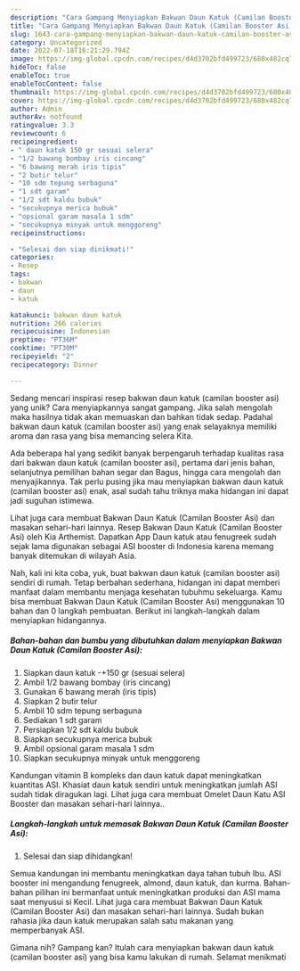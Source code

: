 ```yaml
---
description: "Cara Gampang Menyiapkan Bakwan Daun Katuk (Camilan Booster Asi) yang Lezat Sekali"
title: "Cara Gampang Menyiapkan Bakwan Daun Katuk (Camilan Booster Asi) yang Lezat Sekali"
slug: 1643-cara-gampang-menyiapkan-bakwan-daun-katuk-camilan-booster-asi-yang-lezat-sekali
category: Uncategorized
date: 2022-07-18T16:21:29.794Z
image: https://img-global.cpcdn.com/recipes/d4d3702bfd499723/680x482cq70/bakwan-daun-katuk-camilan-booster-asi-foto-resep-utama.jpg
hideToc: false
enableToc: true
enableTocContent: false
thumbnail: https://img-global.cpcdn.com/recipes/d4d3702bfd499723/680x482cq70/bakwan-daun-katuk-camilan-booster-asi-foto-resep-utama.jpg
cover: https://img-global.cpcdn.com/recipes/d4d3702bfd499723/680x482cq70/bakwan-daun-katuk-camilan-booster-asi-foto-resep-utama.jpg
author: Admin
authorAv: notfound
ratingvalue: 3.3
reviewcount: 6
recipeingredient:
- " daun katuk 150 gr sesuai selera"
- "1/2 bawang bombay iris cincang"
- "6 bawang merah iris tipis"
- "2 butir telur"
- "10 sdm tepung serbaguna"
- "1 sdt garam"
- "1/2 sdt kaldu bubuk"
- "secukupnya merica bubuk"
- "opsional garam masala 1 sdm"
- "secukupnya minyak untuk menggoreng"
recipeinstructions:

- "Selesai dan siap dinikmati!"
categories:
- Resep
tags:
- bakwan
- daun
- katuk

katakunci: bakwan daun katuk 
nutrition: 266 calories
recipecuisine: Indonesian
preptime: "PT36M"
cooktime: "PT30M"
recipeyield: "2"
recipecategory: Dinner

---
```





Sedang mencari inspirasi resep bakwan daun katuk (camilan booster asi) yang unik? Cara menyiapkannya sangat gampang. Jika salah mengolah maka hasilnya tidak akan memuaskan dan bahkan tidak sedap. Padahal bakwan daun katuk (camilan booster asi) yang enak selayaknya memiliki aroma dan rasa yang bisa memancing selera Kita.





Ada beberapa hal yang sedikit banyak berpengaruh terhadap kualitas rasa dari bakwan daun katuk (camilan booster asi), pertama dari jenis bahan, selanjutnya pemilihan bahan segar dan Bagus, hingga cara mengolah dan menyajikannya. Tak perlu pusing jika mau menyiapkan bakwan daun katuk (camilan booster asi) enak,      asal sudah tahu triknya maka hidangan ini dapat jadi suguhan istimewa.














Lihat juga cara membuat Bakwan Daun Katuk (Camilan Booster Asi) dan masakan sehari-hari lainnya. Resep Bakwan Daun Katuk (Camilan Booster Asi) oleh Kia Arthemist. Dapatkan App Daun katuk atau fenugreek sudah sejak lama digunakan sebagai ASI booster di Indonesia karena memang banyak ditemukan di wilayah Asia.






Nah, kali ini kita coba, yuk, buat bakwan daun katuk (camilan booster asi) sendiri di rumah. Tetap berbahan sederhana, hidangan ini dapat memberi manfaat dalam membantu menjaga kesehatan tubuhmu sekeluarga. Kamu bisa membuat Bakwan Daun Katuk (Camilan Booster Asi) menggunakan 10 bahan dan 0 langkah pembuatan. Berikut ini langkah-langkah dalam menyiapkan hidangannya.

<!--inarticleads1-->

##### Bahan-bahan dan bumbu yang dibutuhkan dalam menyiapkan Bakwan Daun Katuk (Camilan Booster Asi):

1. Siapkan  daun katuk -+150 gr (sesuai selera)
1. Ambil 1/2 bawang bombay (iris cincang)
1. Gunakan 6 bawang merah (iris tipis)
1. Siapkan 2 butir telur
1. Ambil 10 sdm tepung serbaguna
1. Sediakan 1 sdt garam
1. Persiapkan 1/2 sdt kaldu bubuk
1. Siapkan secukupnya merica bubuk
1. Ambil opsional garam masala 1 sdm
1. Siapkan secukupnya minyak untuk menggoreng


Kandungan vitamin B kompleks dan daun katuk dapat meningkatkan kuantitas ASI. Khasiat daun katuk sendiri untuk meningkatkan jumlah ASI sudah tidak diragukan lagi. Lihat juga cara membuat Omelet Daun Katu ASI Booster dan masakan sehari-hari lainnya.. 

<!--inarticleads2-->

##### Langkah-langkah untuk memasak Bakwan Daun Katuk (Camilan Booster Asi):


1. Selesai dan siap dihidangkan!

Semua kandungan ini membantu meningkatkan daya tahan tubuh Ibu. ASI booster ini mengandung fenugreek, almond, daun katuk, dan kurma. Bahan-bahan pilihan ini bermanfaat untuk meningkatkan produksi dan ASI mama saat menyusui si Kecil. Lihat juga cara membuat Bakwan Daun Katuk (Camilan Booster Asi) dan masakan sehari-hari lainnya. Sudah bukan rahasia jika daun katuk merupakan salah satu makanan yang memperbanyak ASI. 

Gimana nih? Gampang kan? Itulah cara menyiapkan bakwan daun katuk (camilan booster asi) yang bisa kamu lakukan di rumah. Selamat menikmati
